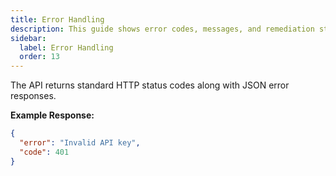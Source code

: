 ```yaml
---
title: Error Handling
description: This guide shows error codes, messages, and remediation steps.
sidebar:
  label: Error Handling
  order: 13
---
```


The API returns standard HTTP status codes along with JSON error responses.

**Example Response:**
```json
{
  "error": "Invalid API key",
  "code": 401
}
